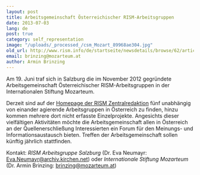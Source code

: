 ```yaml
---
layout: post
title: Arbeitsgemeinschaft Österreichischer RISM-Arbeitsgruppen
date: 2013-07-03
lang: de
post: true
category: self_representation
image: "/uploads/_processed_/csm_Mozart_89968ae304.jpg"
old_url: http://www.rism.info/de/startseite/newsdetails/browse/62/article/64/consortium-of-rism-working-groups-in-austria.html
email: brinzing@mozarteum.at
author: Armin Brinzing
---
```



Am 19. Juni traf sich in Salzburg die im November 2012 gegründete Arbeitsgemeinschaft Österreichischer RISM-Arbeitsgruppen in der Internationalen Stiftung Mozarteum.

Derzeit sind auf der [Homepage der RISM Zentralredaktion](/de/international/arbeitsgruppen-uebersicht.html#c108 "Öffnet internen Link im aktuellen Fenster") fünf unabhängig von einander agierende Arbeitsgruppen in Österreich zu finden, hinzu kommen mehrere dort nicht erfasste Einzelprojekte. Angesichts dieser vielfältigen Aktivitäten möchte die Arbeitsgemeinschaft allen in Österreich an der Quellenerschließung Interessierten ein Forum für den Meinungs- und Informationsaustausch bieten. Treffen der Arbeitsgemeinschaft sollen künftig jährlich stattfinden.

Kontakt: _RISM Arbeitsgruppe Salzburg_ (Dr. Eva Neumayr: [Eva.Neumayr@archiv.kirchen.net](mailto:Eva.Neumayr@archiv.kirchen.net)) oder _Internationale Stiftung Mozarteum_ (Dr. Armin Brinzing: [brinzing@mozarteum.at](mailto:brinzing@mozarteum.at))